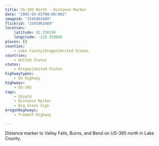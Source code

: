 ```yaml
---
title: US-395 North - Distance Marker
date: "2005-03-01T00:00:00Z"
imageid: "1545963489"
flickrid: "1545963489"
location:
    latitude: 42.258198
    longitude: -120.359848
places: []
counties:
    - Lake County|Oregon|United States
countries:
    - United States
states:
    - Oregon|United States
highwaytypes:
    - US Highway
highways:
    - US-395
tags:
    - Shield
    - Distance Marker
    - Big Green Sign
oregonHighways:
    - Fremont Highway

---
```

Distance marker to Valley Falls, Burns, and Bend on US-395 north in Lake County.